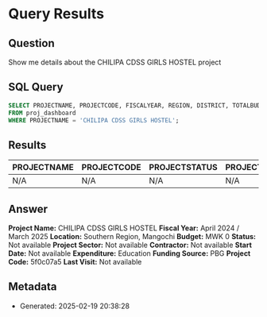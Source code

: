 # Query Results

## Question
Show me details about the CHILIPA CDSS GIRLS HOSTEL project

## SQL Query
```sql
SELECT PROJECTNAME, PROJECTCODE, FISCALYEAR, REGION, DISTRICT, TOTALBUDGET, PROJECTSTATUS, PROJECTSECTOR, CONTRACTORNAME, STARTDATE, TOTALEXPENDITURETODATE, FUNDINGSOURCE, LASTVISIT 
FROM proj_dashboard 
WHERE PROJECTNAME = 'CHILIPA CDSS GIRLS HOSTEL';
```

## Results
| PROJECTNAME | PROJECTCODE | PROJECTSTATUS | PROJECTSECTOR | REGION | DISTRICT | TOTALBUDGET | COMPLETIONPERCENTAGE |
| --- | --- | --- | --- | --- | --- | --- | --- |
| N/A | N/A | N/A | N/A | N/A | N/A | N/A | N/A |


## Answer
**Project Name:** CHILIPA CDSS GIRLS HOSTEL
**Fiscal Year:** April 2024 / March 2025
**Location:** Southern Region, Mangochi
**Budget:** MWK 0
**Status:** Not available
**Project Sector:** Not available
**Contractor:** Not available
**Start Date:** Not available
**Expenditure:** Education
**Funding Source:** PBG
**Project Code:** 5f0c07a5
**Last Visit:** Not available

## Metadata
- Generated: 2025-02-19 20:38:28
